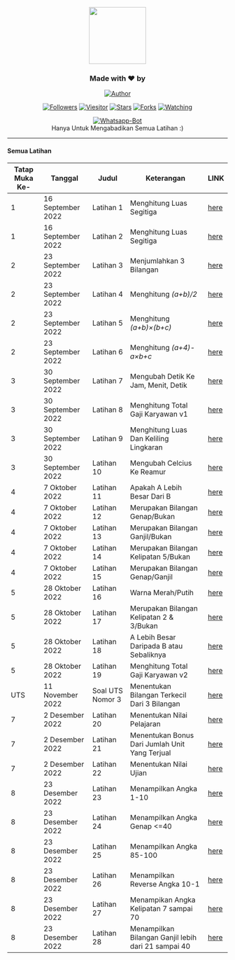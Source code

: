 <p align="center"> 
  <img src="https://github.com/irwanx.png" height="130"/> 
  </p> 
  <h3 align="center">Made with ❤️ by</h3> 
  <p align="center"> 
  <a href="https://github.com/irwanx/"><img title="Author" src="https://img.shields.io/badge/author-irwanx-blue?style=for-the-badge&logo=github"></a> 
  </p> 
  <p align="center"> 
  <a href="https://github.com/irwanx/followers"><img title="Followers" src="https://img.shields.io/github/followers/irwanx?color=blue&style=flat-square"></a> 
  <a href="https://visitor-badge.glitch.me/badge?page_id=irwanx/Logika-Algoritma"><img title="Viesitor" src="https://visitor-badge.glitch.me/badge?page_id=irwanx/Logika-Algoritma"></a> 
  <a href="https://github.com/irwanx/Logika-Algoritma/stargazers/"><img title="Stars" src="https://img.shields.io/github/stars/irwanx/Logika-Algoritma?color=red&style=flat-square"></a> 
  <a href="https://github.com/irwanx/Logika-Algoritma/network/members"><img title="Forks" src="https://img.shields.io/github/forks/irwanx/Logika-Algoritma?color=red&style=flat-square"></a> 
  <a href="https://github.com/irwanx/Logika-Algoritma/watchers"><img title="Watching" src="https://img.shields.io/github/watchers/irwanx/Logika-Algoritma?label=watchers&color=blue&style=flat-square"></a> 
  </p>
  <p align="center"> 
  <a href="https://github.com/irwanx/xyz-wabot"><img title="Whatsapp-Bot" src="https://img.shields.io/badge/Logika-Algoritma-green?colorA=%23ff0000&colorB=%23017e40&style=for-the-badge"></a> 
    <br> 
   Hanya Untuk Mengabadikan Semua Latihan :)<hr> 
  </p> 
  
#### Semua Latihan
|Tatap Muka Ke- | Tanggal | Judul | Keterangan | LINK |
|--------|--------|--------|--------|--------|
|1|16 September 2022| Latihan 1|Menghitung Luas Segitiga|[here](https://github.com/irwanx/Logika-Algoritma/blob/master/September/16_sept/latihan%201.c) |
|1|16 September 2022| Latihan 2|Menghitung Luas Segitiga|[here](https://github.com/irwanx/Logika-Algoritma/blob/master/September/16_sept/latihan%202.c) |
|2|23 September 2022| Latihan 3|Menjumlahkan 3 Bilangan|[here](https://github.com/irwanx/Logika-Algoritma/blob/master/September/23_sept/latihan%203.c) |
|2|23 September 2022| Latihan 4|Menghitung *(a+b)/2*|[here](https://github.com/irwanx/Logika-Algoritma/blob/master/September/23_sept/latihan%204.c) |
|2|23 September 2022| Latihan 5|Menghitung *(a+b)×(b+c)*|[here](https://github.com/irwanx/Logika-Algoritma/blob/master/September/23_sept/latihan%205.c) |
|2|23 September 2022| Latihan 6|Menghitung *(a+4)-a×b+c*|[here](https://github.com/irwanx/Logika-Algoritma/blob/master/September/23_sept/latihan%206.c) |
|3|30 September 2022| Latihan 7|Mengubah Detik Ke Jam, Menit, Detik|[here](https://github.com/irwanx/Logika-Algoritma/blob/master/September/30_sept/latihan%207.c) |
|3|30 September 2022| Latihan 8|Menghitung Total Gaji Karyawan v1|[here](https://github.com/irwanx/Logika-Algoritma/blob/master/September/30_sept/latihan%208.c) |
|3|30 September 2022| Latihan 9|Menghitung Luas Dan Keliling Lingkaran|[here](https://github.com/irwanx/Logika-Algoritma/blob/master/September/30_sept/latihan%209.c) |
|3|30 September 2022| Latihan 10|Mengubah Celcius Ke Reamur|[here](https://github.com/irwanx/Logika-Algoritma/blob/master/September/30_sept/latihan%2010.c) |
|4|7 Oktober 2022| Latihan 11|Apakah A Lebih Besar Dari B|[here](https://github.com/irwanx/Logika-Algoritma/blob/master/Oktober/7_okt/latihan%2011.c) |
|4|7 Oktober 2022| Latihan 12|Merupakan Bilangan Genap/Bukan|[here](https://github.com/irwanx/Logika-Algoritma/blob/master/Oktober/7_okt/latihan%2012.c) |
|4|7 Oktober 2022| Latihan 13|Merupakan Bilangan Ganjil/Bukan|[here](https://github.com/irwanx/Logika-Algoritma/blob/master/Oktober/7_okt/latihan%2013.c) |
|4|7 Oktober 2022| Latihan 14|Merupakan Bilangan Kelipatan 5/Bukan|[here](https://github.com/irwanx/Logika-Algoritma/blob/master/Oktober/7_okt/latihan%2014.c) |
|4|7 Oktober 2022| Latihan 15|Merupakan Bilangan Genap/Ganjil|[here](https://github.com/irwanx/Logika-Algoritma/blob/master/Oktober/7_okt/latihan%2015.c) |
|5|28 Oktober 2022| Latihan 16|Warna Merah/Putih|[here](https://github.com/irwanx/Logika-Algoritma/blob/master/Oktober/28_okt/latihan%2016.c) |
|5|28 Oktober 2022| Latihan 17|Merupakan Bilangan Kelipatan 2 & 3/Bukan|[here](https://github.com/irwanx/Logika-Algoritma/blob/master/Oktober/28_okt/latihan%2017.c) |
|5|28 Oktober 2022| Latihan 18|A Lebih Besar Daripada B atau Sebaliknya|[here](https://github.com/irwanx/Logika-Algoritma/blob/master/Oktober/28_okt/latihan%2018.c) |
|5|28 Oktober 2022| Latihan 19|Menghitung Total Gaji Karyawan v2|[here](https://github.com/irwanx/Logika-Algoritma/blob/master/Oktober/28_okt/Latihan%2019.c) |
|UTS|11 November 2022|Soal UTS Nomor 3|Menentukan Bilangan Terkecil Dari 3 Bilangan|[here](https://github.com/irwanx/Logika-Algoritma/blob/master/November/11_nov/uts_nomer_3.c) |
|7|2 Desember 2022| Latihan 20|Menentukan Nilai Pelajaran|[here](https://github.com/irwanx/Logika-Algoritma/blob/master/Desember/2_des/latihan20.c)|
|7|2 Desember 2022| Latihan 21|Menentukan Bonus Dari Jumlah Unit Yang Terjual|[here](https://github.com/irwanx/Logika-Algoritma/blob/master/Desember/2_des/latihan21.c)|
|7|2 Desember 2022| Latihan 22|Menentukan Nilai Ujian|[here](https://github.com/irwanx/Logika-Algoritma/blob/master/Desember/2_des/latihan22.c)|
|8|23 Desember 2022| Latihan 23|Menampilkan Angka 1-10|[here](https://github.com/irwanx/Logika-Algoritma/blob/master/Desember/23_des/latihan23.c)|
|8|23 Desember 2022| Latihan 24|Menampilkan Angka Genap <=40|[here](https://github.com/irwanx/Logika-Algoritma/blob/master/Desember/23_des/latihan24.c)|
|8|23 Desember 2022| Latihan 25|Menampilkan Angka 85-100|[here](https://github.com/irwanx/Logika-Algoritma/blob/master/Desember/23_des/latihan25.c)|
|8|23 Desember 2022| Latihan 26|Menampilkan Reverse Angka 10-1|[here](https://github.com/irwanx/Logika-Algoritma/blob/master/Desember/23_des/latihan26.c)|
|8|23 Desember 2022| Latihan 27|Menampikan Angka Kelipatan 7 sampai 70|[here](https://github.com/irwanx/Logika-Algoritma/blob/master/Desember/23_des/latihan27.c)|
|8|23 Desember 2022| Latihan 28|Menampilkan Bilangan Ganjil lebih dari 21 sampai 40|[here](https://github.com/irwanx/Logika-Algoritma/blob/master/Desember/23_des/latihan28.c)|
